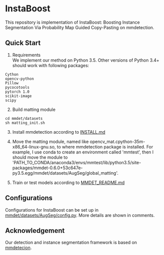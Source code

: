 # InstaBoost

This repository is implementation of InstaBoost: Boosting Instance Segmentation Via Probability Map Guided Copy-Pasting on mmdetection. 

## Quick Start

1. Requirements  
We implement our method on Python 3.5. Other versions of Python 3.4+ should work with following packages:

```
Cython
opencv-python
Pillow
pycocotools
pytorch 1.0
scikit-image
scipy
```

2. Build matting module

```
cd mmdet/datasets
sh matting_init.sh
```

3. Install mmdetection according to [INSTALL.md](INSTALL.md)

4. Move the matting module, named like opencv_mat.cpython-35m-x86_64-linux-gnu.so, to where mmdetection package is installed. For example, I use conda to create an environment called 'mmtest', then I should move the module to 'PATH_TO_CONDA/anaconda3/envs/mmtest/lib/python3.5/site-packages/mmdet-0.6.0+53c647e-py3.5.egg/mmdet/datasets/AugSeg/global_matting'.

5. Train or test models according to [MMDET_README.md](MMDET_README.md)

## Configurations

Configurations for InstaBoost can be set up in [mmdet/datasets/AugSeg/config.py](mmdet/datasets/AugSeg/config.py). More details are shown in comments. 

## Acknowledgement

Our detection and instance segmentation framework is based on [mmdetecion](https://github.com/open-mmlab/mmdetection).
